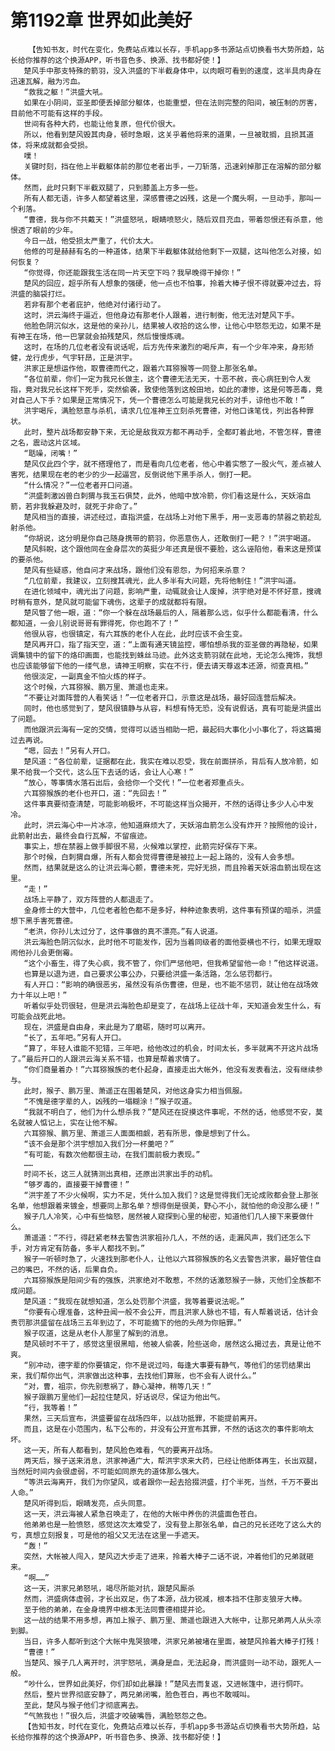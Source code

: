 # 第1192章 世界如此美好
        【告知书友，时代在变化，免费站点难以长存，手机app多书源站点切换看书大势所趋，站长给你推荐的这个换源APP，听书音色多、换源、找书都好使！】
       楚风手中那支特殊的箭羽，没入洪盛的下半截身体中，以肉眼可看到的速度，这半具肉身在迅速瓦解，融为污血。
       “救我之躯！”洪盛大吼。
       如果在小阴间，亚圣即便丢掉部分躯体，也能重塑，但在法则完整的阳间，被压制的厉害，目前他不可能有这样的手段。
       世间有各种大药，也能让他复原，但代价很大。
       所以，他看到楚风毁其肉身，顿时急眼，这关乎着他将来的道果，一旦被耽搁，且损其道体，将来成就都会受损。
       噗！
       关键时刻，挡在他上半截躯体前的那位老者出手，一刀斩落，迅速剁掉那正在溶解的部分躯体。
       然而，此时只剩下半截双腿了，只到膝盖上方多一些。
       所有人都无语，许多人都望着这里，深感曹德之凶残，这是一个魔头啊，一旦动手，那叫一个利落。
       “曹德，我与你不共戴天！”洪盛怒吼，眼睛喷怒火，随后双目充血，带着怨恨还有杀意，他恨透了眼前的少年。
       今日一战，他受损太严重了，代价太大。
       他修的可是赫赫有名的一种道体，结果下半截躯体就给他剩下一双腿，这叫他怎么对接，如何恢复？
       “你觉得，你还能跟我生活在同一片天空下吗？我早晚得干掉你！”
       楚风的回应，超乎所有人想象的强硬，他一点也不怕事，拎着大棒子恨不得就要冲过去，将洪盛的脑袋打烂。
       若非有那个老者庇护，他绝对付诸行动了。
       这时，洪云海终于逼近，但他身边有那老仆人跟着，进行制衡，他无法对楚风下手。
       他脸色阴沉似水，这是他的亲孙儿，结果被人收拾的这么惨，让他心中怒怨无边，如果不是有神王在场，他一巴掌就会拍残楚风，然后慢慢炼魂。
       这时，在场的几位老者没有说话呢，后方先传来激烈的喝斥声，有一个少年冲来，身形矫健，龙行虎步，气宇轩昂，正是洪宇。
       洪家正是想运作他，取曹德而代之，跟着六耳猕猴等一同登上那张名单。
       “各位前辈，你们一定为我兄长做主，这个曹德无法无天，十恶不赦，丧心病狂到令人发指，竟对我兄长这样下死手，突然偷袭，致使他落到这般田地，如此的凄惨，这是何等恶毒，竟对自己人下手？如果是正常情况下，凭一个曹德怎么可能是我兄长的对手，谅他也不敢！”
       洪宇喝斥，满脸怒意与杀机，请求几位准神王立刻杀死曹德，对他口诛笔伐，列出各种罪状。
       此时，整片战场都安静下来，无论是敌我双方都不再动手，全都盯着此地，不管怎样，曹德之名，震动这片区域。
       “聒噪，闭嘴！”
       楚风仅此四个字，就不搭理他了，而是看向几位老者，他心中着实憋了一股火气，差点被人害死，结果现在老的老少的少一起逼宫，反倒说他下黑手杀人，倒打一耙。
       “什么情况？”一位老者开口问道。
       “洪盛刺激凶兽白刺猬与我玉石俱焚，此外，他暗中放冷箭，你们看这是什么，天妖溶血箭，若非我躲避及时，就死于非命了。”
       楚风相当的直接，讲述经过，直指洪盛，在战场上对他下黑手，用一支恶毒的禁器之箭趁乱射杀他。
       “你胡说，这分明是你自己随身携带的箭羽，你恶意伤人，还敢倒打一耙？！”洪宇喝道。
       楚风斜睨，这个跟他同在金身层次的英挺少年还真是很不要脸，这么诬陷他，看来这是预谋的要杀他。
       楚风有些疑惑，他自问才来战场，跟他们没有恩怨，为何招来杀意？
       “几位前辈，我建议，立刻搜其魂光，此人多半有大问题，先将他制住！”洪宇叫道。
       在进化领域中，魂光出了问题，影响严重，动辄就会让人废掉，洪宇绝对是不怀好意，搜魂时稍有意外，楚风就可能留下魂伤，这辈子的成就都将有限。
       楚风瞥了他一眼，道：“你一个躲在战场最后的人，隔着那么远，似乎什么都能看清，什么都知道，一会儿别说哥哥有罪得死，你也跑不了！”
       他很从容，也很镇定，有六耳族的老仆人在此，此时应该不会生变。
       楚风再开口，指了指天空，道：“上面有通天镜监控，哪怕想杀我的亚圣做的再隐秘，如果调集镜中的留下的烙印画面，也能找到蛛丝马迹。此外这支箭羽就在此地，无论怎么掩饰，我想也应该能够留下他的一缕气息，请神王明察，实在不行，便去请天尊返本还源，彻查真相。”
       他很淡定，一副真金不怕火炼的样子。
       这个时候，六耳猕猴、鹏万里、萧遥也走来。
       “不要让对面阵营的人看笑话！”一位老者开口，示意这是战场，最好回连营后解决。
       同时，他也感觉到了，楚风很镇静与从容，料想有恃无恐，没有说假话，真有可能是洪盛出了问题。
       而他跟洪云海有一定的交情，觉得可以适当相助一把，最起码大事化小小事化了，将这篇揭过去再说。
       “嗯，回去！”另有人开口。
       楚风道：“各位前辈，证据都在此，我实在难以忍受，我在前面拼杀，背后有人放冷箭，如果不给我一个交代，这么压下去话的话，会让人心寒！”
       “放心，等事情水落石出后，会给你一个交代！”一位老者郑重点头。
       六耳猕猴族的老仆也开口，道：“先回去！”
       这件事真要彻查清楚，可能影响极坏，不可能这样当众揭开，不然的话得让多少人心中发冷。
       此时，洪云海心中一片冰凉，他知道麻烦大了，天妖溶血箭怎么没有炸开？按照他的设计，此箭射出去，最终会自行瓦解，不留痕迹。
       事实上，想在禁器上做手脚很不易，火候难以掌控，此箭完好保存下来。
       那个时候，白刺猬自爆，所有人都会觉得曹德是被拉上一起上路的，没有人会多想。
       然而，结果就是这么的让洪云海心颤，曹德未死，完好无损，而且拎着天妖溶血箭出现在这里。
       “走！”
       战场上平静了，双方阵营的人都退走了。
       金身修士的大营中，几位老者脸色都不是多好，种种迹象表明，这件事有预谋的暗杀，洪盛想下黑手害死曹德。
       “老洪，你孙儿太过分了，这件事做的真不漂亮。”有人说道。
       洪云海脸色阴沉似水，此时他不可能发作，因为当着同级者的面他耍横也不行，如果无理取闹他孙儿会更倒霉。
       “这个小畜生，得了失心疯，我不管了，你们严惩他吧，但我希望留他一命！”他这样说道。
       也算是以退为进，自己要求公事公办，只要给洪盛一条活路，怎么惩罚都行。
       有人开口：“影响的确很恶劣，虽然没有杀伤曹德，但是，也不能不惩罚，就让他在战场效力十年以上吧！”
       听着似乎处罚很轻，但是洪云海脸色却是变了，在战场上征战十年，天知道会发生什么，有可能会战死此地。
       现在，洪盛是自由身，来此是为了磨砺，随时可以离开。
       “长了，五年吧。”另有人开口。
       “算了，年轻人谁能不犯错，三年吧，给他改过的机会，时间太长，多半就离不开这片战场了。”最后开口的人跟洪云海关系不错，也算是帮着求情了。
       “你们商量着办！”六耳猕猴族的老仆起身，直接走出大帐外，他没有发表看法，没有继续参与。
       此时，猴子、鹏万里、萧遥正在围着楚风，对他这身实力相当佩服。
       “不愧是德字辈的人，凶残的一塌糊涂！”猴子叹道。
       “我就不明白了，他们为什么想杀我？”楚风还在捉摸这件事呢，不然的话，他感觉不安，莫名就被人惦记上，实在让他不解。
       六耳猕猴、鹏万里、萧遥三人面面相觑，若有所思，像是想到了什么。
       “该不会是那个洪宇想加入我们分一杯羹吧？”
       “有可能，有数次他都很主动，在我们面前极力表现。”
       ……
       时间不长，这三人就猜测出真相，还原出洪家出手的动机。
       “够歹毒的，直接要干掉曹德！”
       “洪宇差了不少火候啊，实力不足，凭什么加入我们？这是觉得我们无论成败都会登上那张名单，他想跟着来镀金，想要同上那名单？想得倒是很美，野心不小，就怕他的命没那么硬！”
       猴子几人冷笑，心中有些恼怒，居然被人窥探到心里的秘密，知道他们几人接下来要做什么。
       萧遥道：“不行，得赶紧老林去警告洪家祖孙几人，不然的话，走漏风声，我们还怎么下手，对方肯定有防备，多半人都找不到。”
       猴子一听顿时急了，火速找到那老仆人，让他以六耳猕猴族的名义去警告洪家，最好管住自己的嘴巴，不然的话，后果自负。
       六耳猕猴族是阳间少有的强族，洪家绝对不敢惹，不然的话激怒猴子一脉，灭他们全族都不成问题。
       楚风道：“我现在就想知道，怎么处罚那个洪盛，我等着要说法呢。”
       “你要有心理准备，这种丑闻一般不会公开，而且洪家人脉也不错，有人帮着说话，估计会责罚那洪盛留在战场三五年到边了，不可能摘下的他的头颅为你赔罪。”
       猴子叹道，这是从老仆人那里了解到的消息。
       楚风顿时不干了，感觉这里很黑暗，他被人偷袭，险些送命，居然这么揭过去，真是让他不爽。
       “别冲动，德字辈的你要镇定，你不是说过吗，每逢大事要有静气，等他们的惩罚结果出来，我们帮你出气，洪家做出这种事，去找他们算账，也不会有人说什么。”
       “对，曹，祖宗，你先别惹祸了，静心凝神，稍等几天！”
       猴子跟鹏万里他们一起拉住楚风，好话说尽，保证为他出气。
       “行，我等着！”
       果然，三天后宣布，洪盛要留在战场四年，以战功抵罪，不能提前离开。
       而且，这是在小范围内，私下公布的，并没有公开宣布其罪，不然的话这次的事件影响太坏。
       这一天，所有人都看到，楚风脸色难看，气的要离开战场。
       两天后，猴子送来消息，洪家神通广大，帮洪宇求来大药，已经让他断体再生，长出双腿，当然短时间内会很虚弱，不可能如同原先的道体那么强大。
       “等洪云海离开，我们为你望风，或者跟你一起去拾掇洪盛，打个半死，当然，千万不要出人命。”
       楚风听得到后，眼睛发亮，点头同意。
       这一天，洪云海被人紧急召唤走了，在他的大帐中养伤的洪盛面色苍白。
       他弟弟也是一脸愤怒，感觉这次太难受了，没有登上那张名单，自己的兄长还吃了这么大的亏，真想立刻报复，可是他的祖父又无法在这里一手遮天。
       “轰！”
       突然，大帐被人闯入，楚风迈大步走了进来，拎着大棒子二话不说，冲着他们的兄弟就砸来。
       “啊……”
       这一天，洪家兄弟怒吼，竭尽所能对抗，跟楚风厮杀
       然而，洪盛病体虚弱，才长出双足，伤了本源，战力锐减，根本挡不住那支狼牙大棒。
       至于他的弟弟，在金身境界中根本无法同曹德相提并论。
       这一战的结果不用多想，再加上猴子、鹏万里、萧遥也跟进入大帐中，让那兄弟两人从头凉到脚。
       当日，许多人都听到这个大帐中鬼哭狼嚎，洪家兄弟被堵在里面，被楚风拎着大棒子打残！
       “曹德！”
       当楚风、猴子几人离开时，洪宇怒吼，满身是血，无法起身，而洪盛则一动不动，跟死人一般。
       “吵什么，世界如此美好，你们却如此暴躁！”楚风去而复返，又进帐篷中，进行恫吓。
       然后，整片世界彻底安静了，两兄弟闭嘴，脸色苍白，再也不敢喊叫。
       至此，楚风与猴子他们才彻底离去。
       “气煞我也！”很久后，洪盛才咬破嘴唇，满脸怒怨之色。
       【告知书友，时代在变化，免费站点难以长存，手机app多书源站点切换看书大势所趋，站长给你推荐的这个换源APP，听书音色多、换源、找书都好使！】